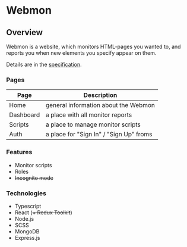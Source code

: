 # Webmon

## Overview

Webmon is a website, which monitors HTML-pages you wanted to, and reports you when new elements you specify appear on them.

Details are in the [specification](./docs/specification.md).

### Pages

| Page      | Description                             |
| --------- | --------------------------------------- |
| Home      | general information about the Webmon    |
| Dashboard | a place with all monitor reports        |
| Scripts   | a place to manage monitor scripts       |
| Auth      | a place for "Sign In" / "Sign Up" froms |

### Features

- Monitor scripts
- Roles
- ~~Incognito mode~~

### Technologies

- Typescript
- React (~~+ Redux Toolkit~~)
- Node.js
- SCSS
- MongoDB
- Express.js

